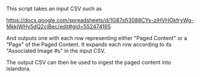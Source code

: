 This script takes an input CSV such as

https://docs.google.com/spreadsheets/d/1G87sfj3088CYs-ziHVHOkfryWg-MkkjWHy5dQ2cjBec/edit#gid=552474195

And outputs one with each row representing either "Paged Content" or a "Page" of the Paged Content. It expands each row according to its "Associated Image #s" in the input CSV.

The output CSV can then be used to ingest the paged content into Islandora.
